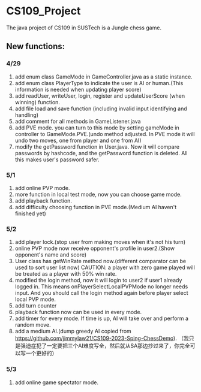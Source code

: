 # CS109_Project
The java project of CS109 in SUSTech is a Jungle chess game.

## New functions:

### 4/29
1. add enum class GameMode in GameController.java as a static instance.
2. add enum class PlayerType to indicate the user is AI or human.(This information is needed when updating player score)
3. add readUser, writeUser, login, register and updateUserScore (when winning) function.
4. add file load and save function (including invalid input identifying and handling)
5. add comment for all methods in GameListener.java
6. add PVE mode. you can turn to this mode by setting gameMode in controller to GameMode.PVE.(undo method adjusted. In PVE mode it will undo two moves, one from player and one from AI)
7. modify the getPassword function in User.java. Now it will compare passwords by hashcode, and the getPassword function is deleted. All this makes user's password safer. 

### 5/1

1. add online PVP mode.
2. more function in local test mode, now you can choose game mode.
3. add playback function.
4. add difficulty choosing function in PVE mode.(Medium AI haven't finished yet)

### 5/2

1. add player lock.(stop user from making moves when it's not his turn)
2. online PVP mode now receive opponent's profile in user2.(Show opponent's name and score)
3. User class has getWinRate method now.(different comparator can be used to sort user list now)   CAUTION: a player with zero game played will be treated as a player with 50% win rate.
4. modified the login method, now it will login to user2 if user1 already logged in. This means onPlayerSelectLocalPVPMode no longer needs input. And you should call the login method again before player select local PVP mode.
5. add turn counter
6. playback function now can be used in every mode.
7. add timer for every mode. If time is up, AI will take over and perform a random move.
8. add a medium AI.(dump greedy AI copied from https://github.com/jimmylaw21/CS109-2023-Sping-ChessDemo). （我只是强迫症犯了一定要把三个AI难度写全，然后就从SA那边抄过来了，你完全可以写一个更好的）

### 5/3
1. add online game spectator mode.